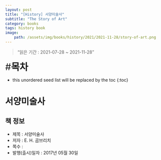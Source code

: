 ```yaml
---
layout: post
title: "[History] 서양미술사"
subtitle: "The Story of Art"
category: books
tags: history book
image:
    path: /assets/img/books/history/2021/2021-11-28/story-of-art.png
---
```


> “읽은 기간 : 2021-07-28 ~ 2021-11-28”

<span style="font-size:30px;">\#**목차**</span>
* this unordered seed list will be replaced by the toc
{:toc}

# 서양미술사

## 책 정보
- 제목 : 서양미술사
- 저자 : E. H. 곰브리치
- 쪽수 :
- 발행(출시)일자 : 2017년 05월 30일